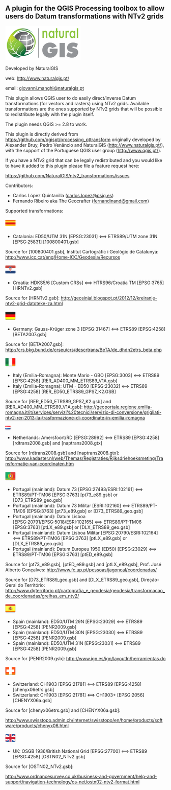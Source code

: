 A plugin for the QGIS Processing toolbox to allow users do Datum transformations with NTv2 grids
--------------------------------------

![](/icons/naturalgis.png)

Developed by NaturalGIS 

web: http://www.naturalgis.pt/ 

email: giovanni.manghi@naturalgis.pt

This plugin allows QGIS user to do easily direct/inverse Datum transformations (for vectors and rasters) using NTv2 grids. Available transformations are the ones supported by NTv2 grids that will be possible to redistribute legally with the plugin itself.

The plugin needs QGIS >= 2.8 to work.

This plugin is directly derived from https://github.com/qgispt/processing_pttransform originally developed by Alexander Bruy, Pedro Venâncio and NaturalGIS (http://www.naturalgis.pt/), with the support of the Portuguese QGIS user group (http://www.qgis.pt/).

If you have a NTv2 grid that can be legally redistributed and you would like to have it added to this plugin please file a feature request here:

https://github.com/NaturalGIS/ntv2_transformations/issues

Contributors:

- Carlos López Quintanilla (carlos.lopez@psig.es)
- Fernando Ribeiro aka The Geocrafter (fernandinand@gmail.com)

Supported transformations:

![](/icons/cat.png)

-  Catalonia: ED50/UTM 31N [EPSG:23031] <==> ETRS89/UTM zone 31N [EPSG:25831] [100800401.gsb]

Source for [100800401.gsb], Institut Cartogràfic i Geològic de Catalunya: 
http://www.icc.cat/eng/Home-ICC/Geodesia/Recursos

![](/icons/hr.png)

-  Croatia: HDKS5/6 [Custom CRSs] <==> HTRS96/Croatia TM [EPSG:3765] [HRNTv2.gsb]

Source for [HRNTv2.gsb]: 
http://geosinjal.blogspot.pt/2012/12/kreiranje-ntv2-grid-datoteke-za.html

![](/icons/de.png)

-  Germany: Gauss-Krüger zone 3 [EPSG:31467] <==> ETRS89 [EPSG:4258] [BETA2007.gsb]

Source for [BETA2007.gsb]: 
http://crs.bkg.bund.de/crseu/crs/descrtrans/BeTA/de_dhdn2etrs_beta.php

![](/icons/it.png)

-  Italy (Emilia-Romagna): Monte Mario - GBO [EPSG:3003] <==> ETRS89 [EPSG:4258] [RER_AD400_MM_ETRS89_V1A.gsb]
-  Italy (Emilia-Romagna): UTM - ED50 [EPSG:23032] <==> ETRS89 [EPSG:4258] [RER_ED50_ETRS89_GPS7_K2.GSB]

Source for [RER_ED50_ETRS89_GPS7_K2.gsb] and [RER_AD400_MM_ETRS89_V1A.gsb]:
http://geoportale.regione.emilia-romagna.it/it/services/servizi%20tecnici/servizio-di-conversione/grigliati-ntv2-rer-2013-la-trasformazione-di-coordinate-in-emilia-romagna

![](/icons/nl.png)

-  Netherlands: Amersfoort/RD [EPSG:28992] <==> ETRS89 [EPSG:4258] [rdtrans2008.gsb] and [naptrans2008.gtx]

Source for [rdtrans2008.gsb] and [naptrans2008.gtx]:
http://www.kadaster.nl/web/Themas/Registraties/Rijksdriehoeksmeting/Transformatie-van-coordinaten.htm

![](/icons/pt.png)

-  Portugal (mainland): Datum 73 [EPSG:27493/ESRI:102161] <==> ETRS89/PT-TM06 [EPSG:3763] [pt73_e89.gsb] or [D73_ETRS89_geo.gsb]
-  Portugal (mainland): Datum 73 Militar [ESRI:102160] <==> ETRS89/PT-TM06 [EPSG:3763] [pt73_e89.gsb] or [D73_ETRS89_geo.gsb]
-  Portugal (mainland): Datum Lisboa [EPSG:20791/EPSG:5018/ESRI:102165] <==> ETRS89/PT-TM06 [EPSG:3763] [ptLX_e89.gsb] or [DLX_ETRS89_geo.gsb]
-  Portugal (mainland): Datum Lisboa Militar [EPSG:20790/ESRI:102164] <==> ETRS89/PT-TM06 [EPSG:3763] [ptLX_e89.gsb] or [DLX_ETRS89_geo.gsb]
-  Portugal (mainland): Datum Europeu 1950 (ED50) [EPSG:23029] <==> ETRS89/PT-TM06 [EPSG:3763] [ptED_e89.gsb]

Source for [pt73_e89.gsb], [ptED_e89.gsb] and [ptLX_e89.gsb], Prof. José Alberto Gonçalves:
http://www.fc.up.pt/pessoas/jagoncal/coordenadas/

Source for [D73_ETRS89_geo.gsb] and [DLX_ETRS89_geo.gsb], Direção-Geral do Território:
http://www.dgterritorio.pt/cartografia_e_geodesia/geodesia/transformacao_de_coordenadas/grelhas_em_ntv2/

![](/icons/es.png)

-  Spain (mainland): ED50/UTM 29N [EPSG:23029] <==> ETRS89 [EPSG:4258] [PENR2009.gsb]
-  Spain (mainland): ED50/UTM 30N [EPSG:23030] <==> ETRS89 [EPSG:4258] [PENR2009.gsb]
-  Spain (mainland): ED50/UTM 31N [EPSG:23031] <==> ETRS89 [EPSG:4258] [PENR2009.gsb]

Source for [PENR2009.gsb]:
http://www.ign.es/ign/layoutIn/herramientas.do

![](/icons/ch.png)

- Switzerland: CH1903 [EPSG:21781] <==> ETRS89 [EPSG:4258] [chenyx06etrs.gsb]
- Switzerland: CH1903 [EPSG:21781] <==> CH1903+ [EPSG:2056] [CHENYX06a.gsb]

Source for [chenyx06etrs.gsb] and [CHENYX06a.gsb]:

http://www.swisstopo.admin.ch/internet/swisstopo/en/home/products/software/products/chenyx06.html

![](/icons/uk.png)

- UK: OSGB 1936/British National Grid [EPSG:27700] <==> ETRS89 [EPSG:4258] [OSTN02_NTv2.gsb]

Source for [OSTN02_NTv2.gsb]:

http://www.ordnancesurvey.co.uk/business-and-government/help-and-support/navigation-technology/os-net/ostn02-ntv2-format.html
